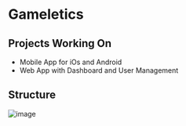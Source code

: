 # Gameletics

## Projects Working On
- Mobile App for iOs and Android
- Web App with Dashboard and User Management

## Structure
![image](https://github.com/Gameletics/.github/assets/64214261/5f66e10a-b491-4003-9da5-f28891e236e0)
